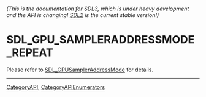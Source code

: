 ###### (This is the documentation for SDL3, which is under heavy development and the API is changing! [SDL2](https://wiki.libsdl.org/SDL2/) is the current stable version!)
# SDL_GPU_SAMPLERADDRESSMODE_REPEAT

Please refer to [SDL_GPUSamplerAddressMode](SDL_GPUSamplerAddressMode) for details.

----
[CategoryAPI](CategoryAPI), [CategoryAPIEnumerators](CategoryAPIEnumerators)

